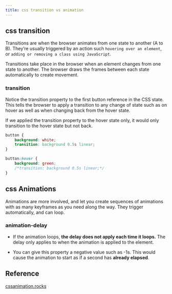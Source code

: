 ```yaml
--- 
title: css transition vs animation
---
```


## css transition

Transitions are when the browser animates from one state to another (A to B). They’re usually triggered by an action
such `hovering over an element`, or `adding or removing a class using JavaScript`.

Transitions take place in the browser when an element changes from one state to another. The browser draws the frames
between each state automatically to create movement.

### transition

Notice the transition property to the first button reference in the CSS state. This tells the browser to apply a
transition to any change of state such as on hover as well as when changing back from the hover state.

If we applied the transition property to the hover state only, it would only transition to the hover state but not back.

```css
button {
    background: white;
    transition: background 0.5s linear;
}

button:hover {
    background: green;
    /*transition: background 0.5s linear;*/
}
```

## css Animations

Animations are more involved, and let you create sequences of animations with as many keyframes as you need along the
way. They trigger automatically, and can loop.

### animation-delay

- If the animation loops, **the delay does not apply each time it loops.** The delay only applies to when the animation is
  applied to the element.

- You can give this property a negative value such as -1s. This would cause the animation to start as if a second has
  **already elapsed**.

## Reference

[cssanimation.rocks](https://cssanimation.rocks/css-animation-101/#welcome)
